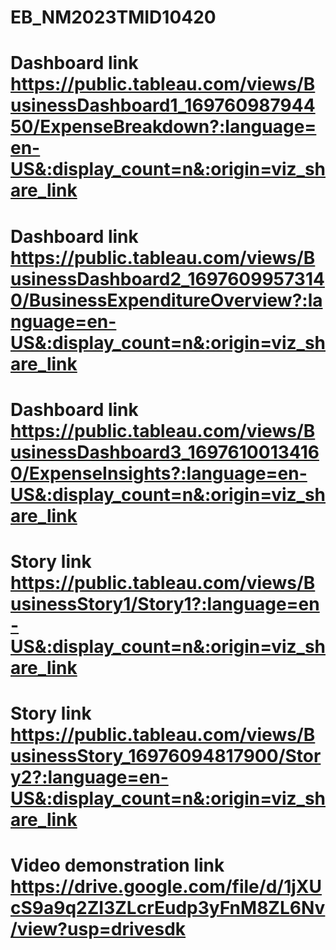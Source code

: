 # EB_NM2023TMID10420

# Dashboard link https://public.tableau.com/views/BusinessDashboard1_16976098794450/ExpenseBreakdown?:language=en-US&:display_count=n&:origin=viz_share_link

# Dashboard link https://public.tableau.com/views/BusinessDashboard2_16976099573140/BusinessExpenditureOverview?:language=en-US&:display_count=n&:origin=viz_share_link

# Dashboard link https://public.tableau.com/views/BusinessDashboard3_16976100134160/ExpenseInsights?:language=en-US&:display_count=n&:origin=viz_share_link

# Story link https://public.tableau.com/views/BusinessStory1/Story1?:language=en-US&:display_count=n&:origin=viz_share_link

# Story link https://public.tableau.com/views/BusinessStory_16976094817900/Story2?:language=en-US&:display_count=n&:origin=viz_share_link

# Video demonstration link https://drive.google.com/file/d/1jXUcS9a9q2ZI3ZLcrEudp3yFnM8ZL6Nv/view?usp=drivesdk
